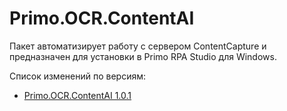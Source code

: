 # Primo.OCR.ContentAI

Пакет автоматизирует работу с сервером ContentCapture и предназначен для установки в Primo RPA Studio для Windows.

Cписок изменений по версиям:
* [Primo.OCR.ContentAI 1.0.1](https://docs.primo-rpa.ru/primo-rpa/release-notes/packages/windows/ocr-content-ai/1.0.1)

